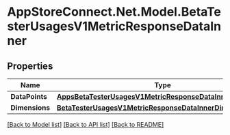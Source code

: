# AppStoreConnect.Net.Model.BetaTesterUsagesV1MetricResponseDataInner

## Properties

Name | Type | Description | Notes
------------ | ------------- | ------------- | -------------
**DataPoints** | [**AppsBetaTesterUsagesV1MetricResponseDataInnerDataPoints**](AppsBetaTesterUsagesV1MetricResponseDataInnerDataPoints.md) |  | [optional] 
**Dimensions** | [**BetaTesterUsagesV1MetricResponseDataInnerDimensions**](BetaTesterUsagesV1MetricResponseDataInnerDimensions.md) |  | [optional] 

[[Back to Model list]](../README.md#documentation-for-models) [[Back to API list]](../README.md#documentation-for-api-endpoints) [[Back to README]](../README.md)

